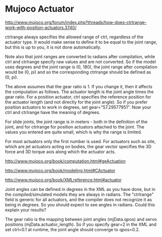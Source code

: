 # Mujoco Actuator

http://www.mujoco.org/forum/index.php?threads/how-does-ctrlrange-work-with-position-actuators.3740/

ctrlrange always specifies the allowed range of ctrl, regardless of the actuator type. It would make sense to define it to be equal to the joint range, but this is up to you, it is not done automatically.

Note also that joint ranges are converted to radians after compilation, while ctrl and ctrlrange specify raw values and are not converted. So if the model uses degrees and the joint range is (0, 180), the joint range after compilation would be (0, pi) and so the corresponding ctrlrange should be defined as (0, pi).

The above assumes that the gear ratio is 1. If you change it, then it affects the computation as follows. The actuator length is the joint angle times the gear ratio. For a position actuator, ctrl specifies the reference position for the actuator length (and not directly for the joint angle). So if you prefer position actuators to work in degrees, set gear="57.29577951". Now your ctrl and ctrlrange have the meaning of degrees.
 

For slide joints, the joint range is in meters - both in the definition of the joint, and for ctrlrange for position actuators attached to the joint. The values you entered are quite small, which is why the range is limited.

For most actuators only the first number is used. For actuators such as site, which are jet actuators acting on bodies, the gear vector specifies the 3D force and 3D torque axis along which the actuator acts.
 
http://www.mujoco.org/book/computation.html#geActuation

http://www.mujoco.org/book/modeling.html#CActuator

http://www.mujoco.org/book/XMLreference.html#actuator

Joint angles can be defined in degrees in the XML as you have done, but in the compiled/simulated models they are always in radians. The "ctrlrange" field is generic for all actuators, and the compiler does not recognize it as being in degrees. So you should expect to see angles in radians. Could this explain your results?

The gear ratio is the mapping between joint angles (mjData.qpos) and servo positions (mjData.actuator_length). So if you specify gear=2 in the XML and set ctrl=0.1 at runtime, the joint angle should converge to qpos=0.2.
 
